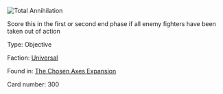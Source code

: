
![Total Annihilation](https://warhammerunderworlds.com/wp-content/uploads/sites/6/2018/02/300_ENG.png)

Score this in the first or second end phase if all enemy fighters have been taken out of action

Type: Objective

Faction: [Universal](/factions/universal.md)

Found in: [The Chosen Axes Expansion](/locations/the-chosen-axes-expansion.md)

Card number: 300
